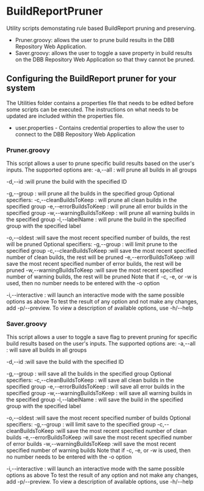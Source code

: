 # BuildReportPruner
Utility scripts demonstating rule based BuildReport pruning and preserving.
* Pruner.groovy: allows the user to prune build results in the DBB Repository Web Application.
* Saver.groovy: allows the user to toggle a save property in build results on the DBB Repository Web Application so that thwy cannot be pruned.


## Configuring the BuildReport pruner for your system
The Utilities folder contains a properties file that needs to be edited before some scripts can be executed. The instructions on what needs to be updated are included within the properties file.
* user.properties - Contains credential properties to allow the user to connect to the DBB Repository Web Application
 
### Pruner.groovy
This script allows a user to prune specific build results based on the user's inputs. The supported options are:
-a,--all
: will prune all builds in all groups

-d,--id <ID>
:will prune the build with the specified ID

-g,--group <group name>
: will prune all the builds in the specified group
Optional specifiers:
-c,--cleanBuildsToKeep
: will prune all clean builds in the specified group
-e,--errorBuildsToKeep
: will prune all error builds in the specified group
-w,--warningBuildsToKeep
: will prune all warning builds in the specified group
-l,--labelName <label name>
: will prune the build in the specified group with the specified label

-o,--oldest <number of builds to keep>
:will save the most recent specified number of builds, the rest will be pruned
Optional specifiers:
-g,--group <group name>
: will limit prune to the specified group
-c,--cleanBuildsToKeep <number of clean builds to keep>
:will save the most recent specified number of clean builds, the rest will be pruned
-e,--errorBuildsToKeep <number of error builds to keep>
:will save the most recent specified number of error builds, the rest will be pruned
-w,--warningBuildsToKeep <number of warning builds to keep>
:will save the most recent specified number of warning builds, the rest will be pruned
Note that if -c, -e, or -w is used, then no number needs to be entered with the -o option

-i,--interactive
: will launch an interactive mode with the same possible options as above
To test the result of any option and not make any changes, add -p/--preview.
To view a description of available options, use -h/--help

### Saver.groovy
This script allows a user to toggle a save flag to prevent pruning for specific build results based on the user's inputs. The supported options are:
-a,--all
: will save all builds in all groups

-d,--id <ID>
:will save the build with the specified ID

-g,--group <group name>
: will save all the builds in the specified group
Optional specifiers:
-c,--cleanBuildsToKeep
: will save all clean builds in the specified group
-e,--errorBuildsToKeep
: will save all error builds in the specified group
-w,--warningBuildsToKeep
: will save all warning builds in the specified group
-l,--labelName <label name>
: will save the build in the specified group with the specified label

-o,--oldest <number of builds to keep>
:will save the most recent specified number of builds
Optional specifiers:
-g,--group <group name>
: will limit save to the specified group
-c,--cleanBuildsToKeep <number of clean builds to keep>
:will save the most recent specified number of clean builds
-e,--errorBuildsToKeep <number of error builds to keep>
:will save the most recent specified number of error builds
-w,--warningBuildsToKeep <number of warning builds to keep>
:will save the most recent specified number of warning builds
Note that if -c, -e, or -w is used, then no number needs to be entered with the -o option

-i,--interactive
: will launch an interactive mode with the same possible options as above
To test the result of any option and not make any changes, add -p/--preview.
To view a description of available options, use -h/--help
